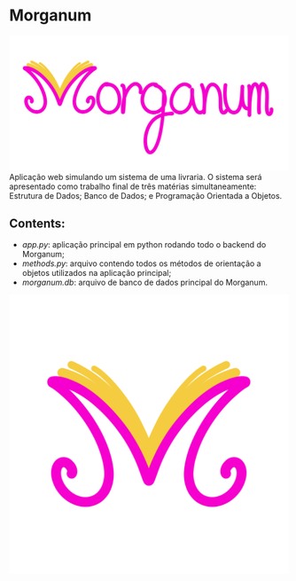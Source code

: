 # Morganum
![logotipo do Morganum: letras escritas à mão com o primeiro 'M' estilizado parecendo um livro aberto.](app/static/assets/morganum_logo.png)
 Aplicação web simulando um sistema de uma livraria. O sistema será apresentado como trabalho final de três matérias simultaneamente: Estrutura de Dados; Banco de Dados; e Programação Orientada a Objetos.
 
 ## Contents:
 * *app.py*: aplicação principal em python rodando todo o backend do Morganum;
 * *methods.py*: arquivo contendo todos os métodos de orientação a objetos utilizados na aplicação principal;
 * *morganum.db*: arquivo de banco de dados principal do Morganum.
 
![ícone do Morganum: 'M' estilizado parecendo um livro aberto.](app/static/assets/morganum_icon.png)
